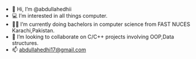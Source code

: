 - 👋 Hi, I’m @abdullahedhii
- 💻 I’m interested in all things computer.
- 🧑‍🎓 I’m currently doing bachelors in computer science from FAST NUCES Karachi,Pakistan.
- 🤝 I’m looking to collaborate on C/C++ projects involving OOP,Data structures.
- 📫 abdullahedhi17@gmail.com

<!---
abdullahedhii/abdullahedhii is a ✨ special ✨ repository because its `README.md` (this file) appears on your GitHub profile.
You can click the Preview link to take a look at your changes.
--->
